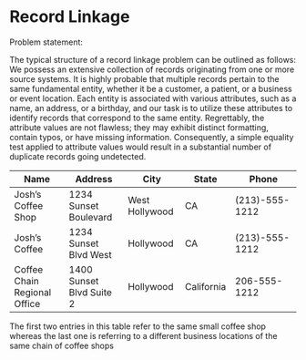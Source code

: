 Record Linkage
=========================================
Problem statement:

The typical structure of a record linkage problem can be outlined as follows: We possess an extensive collection of records originating from one or more source systems. It is highly probable that multiple records pertain to the same fundamental entity, whether it be a customer, a patient, or a business or event location. Each entity is associated with various attributes, such as a name, an address, or a birthday, and our task is to utilize these attributes to identify records that correspond to the same entity. Regrettably, the attribute values are not flawless; they may exhibit distinct formatting, contain typos, or have missing information. Consequently, a simple equality test applied to attribute values would result in a substantial number of duplicate records going undetected.

| Name | Address | City | State | Phone |
| ------------- | ------------- |------------- | ------------- |------------- |
| Josh’s Coffee Shop | 1234 Sunset Boulevard | West Hollywood | CA | (213)-555-1212 |
| Josh’s Coffee | 1234 Sunset Blvd West  | Hollywood | CA | (213)-555-1212 |
| Coffee Chain Regional Office | 1400 Sunset Blvd Suite 2 | Hollywood | California | 206-555-1212 |

The first two entries in this table refer to the same small coffee shop whereas the last one is referring to a
different business locations of the same chain of coffee shops
